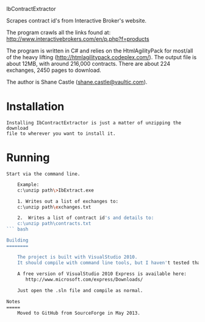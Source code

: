 IbContractExtractor 

Scrapes contract id's from Interactive Broker's website.  

The program crawls all the links found at:
    http://www.interactivebrokers.com/en/p.php?f=products
		
The program is written in C# and relies on the HtmlAgilityPack for most/all of 
the heavy lifting (http://htmlagilitypack.codeplex.com/). The output file is about 12MB, 
with around 216,000 contracts. There are about 224 exchanges, 2450 pages to download.

The author is Shane Castle (shane.castle@vaultic.com).
	  
Installation
============

	Installing IbContractExtractor is just a matter of unzipping the download 
	file to wherever you want to install it.
	
Running
=======

	Start via the command line. 
```	bash
	Example:
	c:\unzip path\>IbExtract.exe

	1. Writes out a list of exchanges to:
    c:\unzip path\exchanges.txt

	2.  Writes a list of contract id's and details to:
    c:\unzip path\contracts.txt
``` bash

Building
========

	The project is built with VisualStudio 2010. 
	It should compile with command line tools, but I haven't tested that.
	
	A free version of VisualStudio 2010 Express is available here:
	   http://www.microsoft.com/express/Downloads/

	Just open the .sln file and compile as normal.

Notes
=====
	Moved to GitHub from SourceForge in May 2013.
